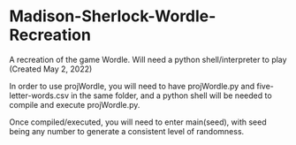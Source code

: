 # Madison-Sherlock-Wordle-Recreation
A recreation of the game Wordle. Will need a python shell/interpreter to play (Created May 2, 2022)

In order to use projWordle, you will need to have projWordle.py and five-letter-words.csv in the same folder, and a python shell will be needed to compile and execute projWordle.py. 

Once compiled/executed, you will need to enter main(seed), with seed being any number to generate a consistent level of randomness. 
